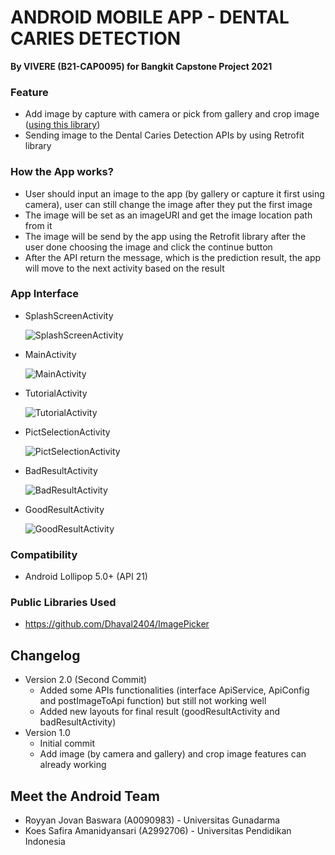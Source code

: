 # ANDROID MOBILE APP - DENTAL CARIES DETECTION
__By VIVERE (B21-CAP0095) for Bangkit Capstone Project 2021__

### Feature
- Add image by capture with camera or pick from gallery and crop image ([using this library](https://github.com/Dhaval2404/ImagePicker))
- Sending image to the Dental Caries Detection APIs by using Retrofit library

### How the App works?
- User should input an image to the app (by gallery or capture it first using camera), user can still change the image after they put the first image
- The image will be set as an imageURI and get the image location path from it
- The image will be send by the app using the Retrofit library after the user done choosing the image and click the continue button
- After the API return the message, which is the prediction result, the app will move to the next activity based on the result

### App Interface
- SplashScreenActivity
  
  ![SplashScreenActivity](https://cdn.discordapp.com/attachments/782762685502455871/852181323602198548/activity_splash_screen.jpg)

- MainActivity
  
  ![MainActivity](https://cdn.discordapp.com/attachments/782762685502455871/852181342346412092/activity_main.jpg)
  
- TutorialActivity
  
  ![TutorialActivity](https://cdn.discordapp.com/attachments/782762685502455871/852181360265527326/activity_tutorial.jpg)

- PictSelectionActivity
  
  ![PictSelectionActivity](https://cdn.discordapp.com/attachments/782762685502455871/852182701440237579/activity_pict_selection.jpg)

- BadResultActivity
  
  ![BadResultActivity](https://cdn.discordapp.com/attachments/782762685502455871/852181387993022544/activity_bad_result.jpg)

- GoodResultActivity
  
  ![GoodResultActivity](https://cdn.discordapp.com/attachments/782762685502455871/852181405249044531/activity_good_result.jpg)

### Compatibility
- Android Lollipop 5.0+ (API 21)

### Public Libraries Used
- https://github.com/Dhaval2404/ImagePicker

## Changelog
- Version 2.0 (Second Commit)
  - Added some APIs functionalities (interface ApiService, ApiConfig and postImageToApi function) but still not working well
  - Added new layouts for final result (goodResultActivity and badResultActivity)
- Version 1.0
  - Initial commit
  - Add image (by camera and gallery) and crop image features can already working


## Meet the Android Team
- Royyan Jovan Baswara (A0090983) - Universitas Gunadarma
- Koes Safira Amanidyansari (A2992706) - Universitas Pendidikan Indonesia
